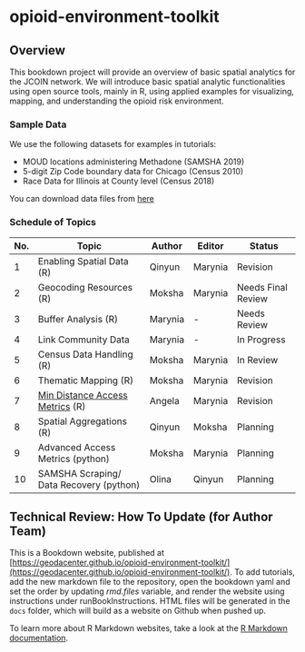 # opioid-environment-toolkit

## Overview
This bookdown project will provide an overview of basic spatial analytics for the JCOIN network. We will introduce basic spatial analytic functionalities using open source tools, mainly in R, using applied examples for visualizing, mapping, and understanding the opioid risk environment. 

### Sample Data
We use the following datasets for examples in tutorials:
- MOUD locations administering Methadone (SAMSHA 2019)
- 5-digit Zip Code boundary data for Chicago (Census 2010)
- Race Data for Illinois at County level (Census 2018)

You can download data files from [here](https://uchicago.app.box.com/folder/123662619823)

### Schedule of Topics

| No. | Topic | Author | Editor | Status  |
|---|---|---|---|---|
| 1 | Enabling Spatial Data (R) | Qinyun | Marynia  | Revision  |
| 2 | Geocoding Resources (R) | Moksha  | Marynia  | Needs Final Review  |
| 3 | Buffer Analysis (R) |  Marynia |  - | Needs Review |
| 4 | Link Community Data | Marynia  | -  | In Progress  |
| 5 | Census Data Handling (R) |  Moksha |  Marynia | In Review  |
| 6 | Thematic Mapping (R) |  Moksha |  Marynia | Revision  |
| 7 | [Min Distance Access Metrics](https://geodacenter.github.io/opioid-environment-toolkit/centroid-access-tutorial.html) (R) | Angela  | Marynia  | Revision  |
| 8 | Spatial Aggregations (R) | Qinyun | Moksha  |  Planning |
| 9 | Advanced Access Metrics (python) | Moksha  | Marynia |  Planning |
| 10 | SAMSHA Scraping/ Data Recovery (python)  | Olina  | Qinyun  | Planning  |

## Technical Review: How To Update (for Author Team)
This is a Bookdown website, published at [https://geodacenter.github.io/opioid-environment-toolkit/](https://geodacenter.github.io/opioid-environment-toolkit/). To add tutorials, add the new markdown file to the repository, open the bookdown yaml and set the order by updating _rmd.files_ variable, and render the website using instructions under runBookInstructions. HTML files will be generated in the `docs` folder, which will build as a website on Github when pushed up.

To learn more about R Markdown websites, take a look at the [R Markdown documentation](https://bookdown.org/yihui/rmarkdown/rmarkdown-site.html).
